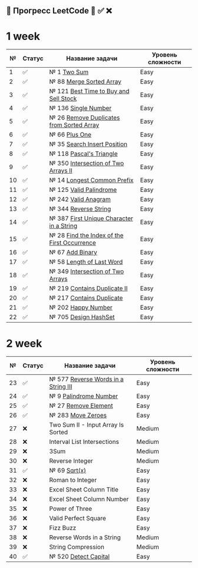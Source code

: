 ## 📌 Прогресс LeetCode 🔄 ✅ ❌

# 1 week

| №  | Статус | Название задачи                                                       | Уровень сложности |
|----|--------|-----------------------------------------------------------------------|-------------------|
| 1  | ✅      | № 1 [Two Sum](src/Java/J1/TwoSumWithMap.java)                         | Easy              |
| 2  | ✅      | № 88 [Merge Sorted Array](src/Java/J88/Main.java)                     | Easy              |
| 3  | ✅      | № 121 [Best Time to Buy and Sell Stock](src/Java/J121/Main.java)      | Easy              |
| 4  | ✅      | № 136 [Single Number](src/Java/J136/Main.java)                        | Easy              |
| 5  | ✅      | № 26 [Remove Duplicates from Sorted Array](src/Java/J26/Main.java)    | Easy              |
| 6  | ✅      | № 66 [Plus One](src/Java/J66/Main.java)                               | Easy              |
| 7  | ✅      | № 35 [Search Insert Position](src/Java/J35/Main.java)                 | Easy              |
| 8  | ✅      | № 118 [Pascal's Triangle](src/Java/J118/Main.java)                    | Easy              |
| 9  | ✅      | № 350 [Intersection of Two Arrays II](src/Java/J350/Main.java)        | Easy              |
| 10 | ✅      | № 14 [Longest Common Prefix](src/Java/J14/Main.java)                  | Easy              |
| 11 | ✅      | № 125 [Valid Palindrome](src/Java/J125/Main.java)                     | Easy              |
| 12 | ✅      | № 242 [Valid Anagram](src/Java/J242/Main.java)                        | Easy              |
| 13 | ✅      | № 344 [Reverse String](src/Java/J344/Main.java)                       | Easy              |
| 14 | ✅      | № 387 [First Unique Character in a String](src/Java/J387/Main.java)   | Easy              |
| 15 | ✅      | № 28 [Find the Index of the First Occurrence](src/Java/J28/Main.java) | Easy              |
| 16 | ✅      | № 67 [Add Binary](src/Java/J67/Solution.java)                         | Easy              |
| 17 | ✅      | № 58 [Length of Last Word](src/Java/J58/Solution.java)                | Easy              |
| 18 | ✅      | № 349 [Intersection of Two Arrays](src/Java/J349/Solution.java)       | Easy              |
| 19 | ✅      | № 219 [Contains Duplicate II](src/Java/J219/Solution.java)            | Easy              |
| 20 | ✅      | № 217 [Contains Duplicate](src/Java/J217/Solution.java)               | Easy              |
| 21 | ✅      | № 202 [Happy Number](src/Java/J202/Solution.java)                     | Easy              |
| 22 | ✅      | № 705 [Design HashSet](src/Java/J705/MyHashSet.java)                  | Easy              |

# 2 week

| №  | Статус | Название задачи                                                    | Уровень сложности |
|----|-------|--------------------------------------------------------------------|-------------------|
| 23 | ✅     | № 577 [Reverse Words in a String III](src/Java/J577/Solution.java) | Easy              |
| 24 | ✅     | № 9  [Palindrome Number](src/Java/j9/Solution.java)                | Easy              |
| 25 | ✅     | № 27 [Remove Element](src/Java/j27/Solution.java)                  | Easy              |
| 26 | ✅     | № 283 [Move Zeroes](src/Java/j283/Solution.java)                   | Easy              |
| 27 | ❌     | Two Sum II - Input Array Is Sorted                                 | Medium            |
| 28 | ❌     | Interval List Intersections                                        | Medium            |
| 29 | ❌     | 3Sum                                                               | Medium            |
| 30 | ❌     | Reverse Integer                                                    | Medium            |
| 31 | ✅     | № 69 [Sqrt(x)](src/Java/j69/Solution.java)                         | Easy              |
| 32 | ❌     | Roman to Integer                                                   | Easy              |
| 33 | ❌     | Excel Sheet Column Title                                           | Easy              |
| 34 | ❌     | Excel Sheet Column Number                                          | Easy              |
| 35 | ❌     | Power of Three                                                     | Easy              |
| 36 | ❌     | Valid Perfect Square                                               | Easy              |
| 37 | ❌     | Fizz Buzz                                                          | Easy              |
| 38 | ❌     | Reverse Words in a String                                          | Medium            |
| 39 | ❌     | String Compression                                                 | Medium            |
| 40 | ✅      | № 520 [Detect Capital](src/Java/j520/Solution.java)                | Easy              |
